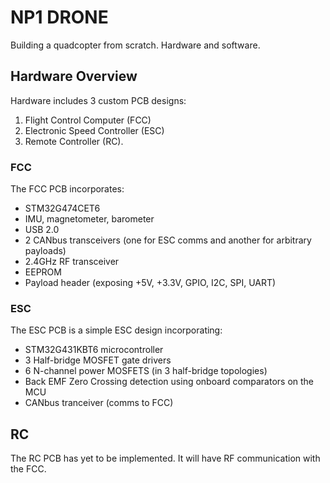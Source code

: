 # NP1 DRONE
Building a quadcopter from scratch. Hardware and software.
## Hardware Overview
Hardware includes 3 custom PCB designs: 
1. Flight Control Computer (FCC)
2. Electronic Speed Controller (ESC)
3. Remote Controller (RC).
### FCC
The FCC PCB incorporates:
- STM32G474CET6
- IMU, magnetometer, barometer
- USB 2.0
- 2 CANbus transceivers (one for ESC comms and another for arbitrary payloads)
- 2.4GHz RF transceiver
- EEPROM
- Payload header (exposing +5V, +3.3V, GPIO, I2C, SPI, UART)
### ESC
The ESC PCB is a simple ESC design incorporating:
- STM32G431KBT6 microcontroller
- 3 Half-bridge MOSFET gate drivers
- 6 N-channel power MOSFETS (in 3 half-bridge topologies)
- Back EMF Zero Crossing detection using onboard comparators on the MCU
- CANbus tranceiver (comms to FCC)
## RC
The RC PCB has yet to be implemented. It will have RF communication with the FCC.



